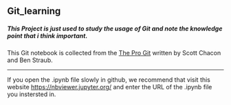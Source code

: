 ## Git_learning

##### This Project is just used to study the usage of Git and note the knowledge point that i think important.

This Git notebook is collected from the [The Pro Git](https://git-scm.com/book/zh/v1) written by Scott Chacon and Ben Straub.


---
If you open the .ipynb file slowly in github, we recommend that visit this website <https://nbviewer.jupyter.org/> and enter the URL of the .ipynb file you instersted in. 








